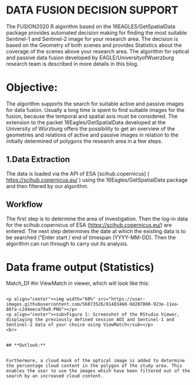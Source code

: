 # DATA FUSION DECISION SUPPORT

The FUSION2020 R algorithm based on the 16EAGLES/GetSpatialData package provides automated decision making for finding the most suitable Sentinel-1 and Sentinel-2 image for your research area. The decision is based on the Geometry of both scenes and provides Statistics about the coverage of the scenes above your research area. The algorithm for optical and passive data fusion developed by EAGLE/UniversityofWuerzburg research team is described in more details in this blog.

# Objective: 

The algorithm supports the search for suitable active and passive images for data fusion. Usually a long time is spent to find suitable images for the fusion, because the temporal and spatial axis must be considered. The extension to the packet 16Eagles/GetSpatialData developed at the University of Würzburg offers the possibility to get an overview of the geometries and relations of active and passive images in relation to the initially determined of polygons the research area in a few steps.

## **1.Data Extraction**

The data is loaded via the API of ESA [scihub.copernicus] ( https://scihub.copernicus.eu/ ) using the 16Eagles/GetSpatialData package and then filtered by our algorithm.

## **Workflow**

The first step is to determine the area of investigation. Then the log-in data for the scihub.copernicus of ESA (https://scihub.copernicus.eu/) are entered. The next step determines the date at which the existing data is to be searched ("Enter start / end of timespan (YYYY-MM-DD). Then the algorithm can run through to carry out its analysis.

# Data frame output (Statistics)

Match_Df #in ViewMatch in viewer, which will look like this:
```

<p align="center"><img width="60%" src="https://user-images.githubusercontent.com/56873526/81483460-9d207880-923e-11ea-86fa-c244eeca79a9.PNG"></p>
<p align="center"><sub>Figure 1: Screenshot of the RStudio Viewer, displaying the previously defined session AOI and Sentinel-1 and Sentinel-2 data of your choice using ViewMatch</sub></p>
<br>


## **Outlook:**


Furthermore, a cloud mask of the optical image is added to determine the percentage cloud content in the polygon of the study area. This enables the user to use the images which have been filtered out of the search by an increased cloud content. 
